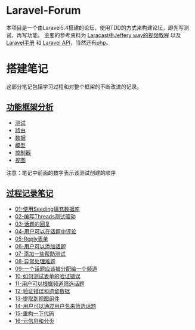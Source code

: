 # Laravel-Forum
本项目是一个由Laravel5.4搭建的论坛，使用TDD的方式来构建论坛，即先写测试，再写功能。
主要的参考资料为 [Laracast中Jeffery way的视频教程](https://laracasts.com/series/lets-build-a-forum-with-laravel) 以及 [Laravel手册](https://laravel.com/docs/5.4) 和 [Laravel API](http://devdocs.io/laravel~5.4/)，当然还有[php](http://php.net)。

# 搭建笔记
这部分笔记包括学习过程和对整个框架的不断改进的记录。

## [功能框架分析](https://github.com/Gijera/Laravel-Forum/tree/master/论坛搭建笔记/论坛总图分析)
* [测试](https://github.com/Gijera/Laravel-Forum/blob/master/论坛搭建笔记/论坛总图分析/测试.md)
* [路由](https://github.com/Gijera/Laravel-Forum/blob/master/论坛搭建笔记/论坛总图分析/路由.md)
* [数据](https://github.com/Gijera/Laravel-Forum/blob/master/论坛搭建笔记/论坛总图分析/数据.md)
* [模型](https://github.com/Gijera/Laravel-Forum/blob/master/论坛搭建笔记/论坛总图分析/模型.md)
* [控制器](https://github.com/Gijera/Laravel-Forum/blob/master/论坛搭建笔记/论坛总图分析/控制器.md)
* [视图](https://github.com/Gijera/Laravel-Forum/blob/master/论坛搭建笔记/论坛总图分析/视图.md)

注意：笔记中前面的数字表示该测试创建的顺序

## [过程记录笔记](https://github.com/Gijera/Laravel-Forum/tree/master/论坛搭建笔记/搭建过程笔记)
* [01-使用Seeding填充数据库](https://github.com/Gijera/Laravel-Forum/blob/master/论坛搭建笔记/搭建过程笔记/01-使用Seeding填充数据库.md)
* [02-编写Threads测试驱动](https://github.com/Gijera/Laravel-Forum/blob/master/论坛搭建笔记/搭建过程笔记/02-编写Threads测试驱动.md)
* [03-话题的回复](https://github.com/Gijera/Laravel-Forum/blob/master/论坛搭建笔记/搭建过程笔记/03-话题的回复.md)
* [04-用户可以在话题中评论](https://github.com/Gijera/Laravel-Forum/blob/master/论坛搭建笔记/搭建过程笔记/04-用户可以在话题中评论.md)
* [05-Reply表单](https://github.com/Gijera/Laravel-Forum/blob/master/论坛搭建笔记/搭建过程笔记/05-Reply表单.md)
* [06-用户可以添加话题](https://github.com/Gijera/Laravel-Forum/blob/master/论坛搭建笔记/搭建过程笔记/06-用户可以添加话题.md)
* [07-添加一些帮助测试](https://github.com/Gijera/Laravel-Forum/blob/master/论坛搭建笔记/搭建过程笔记/07-添加一些帮助测试.md)
* [08-异常处理难题](https://github.com/Gijera/Laravel-Forum/blob/master/论坛搭建笔记/搭建过程笔记/08-异常处理难题.md)
* [09-一个话题应该被分配给一个频道](https://github.com/Gijera/Laravel-Forum/blob/master/论坛搭建笔记/搭建过程笔记/09-一个话题应该被分配给一个频道.md)
* [10-如何测试表单的验证错误](https://github.com/Gijera/Laravel-Forum/blob/master/论坛搭建笔记/搭建过程笔记/10-如何测试表单的验证错误.md)
* [11-用户可以根据频道筛选话题](https://github.com/Gijera/Laravel-Forum/blob/master/论坛搭建笔记/搭建过程笔记/11-用户可以根据频道筛选话题.md)
* [12-验证错误和遗留数据](https://github.com/Gijera/Laravel-Forum/blob/master/论坛搭建笔记/搭建过程笔记/12-验证错误和遗留数据.md)
* [13-提取到视图组件](https://github.com/Gijera/Laravel-Forum/blob/master/论坛搭建笔记/搭建过程笔记/13-提取到视图组件.md)
* [14-用户可以通过用户名来筛选话题](https://github.com/Gijera/Laravel-Forum/blob/master/论坛搭建笔记/搭建过程笔记/14-用户可以通过用户名来筛选话题.md)
* [15-重构一下代码](https://github.com/Gijera/Laravel-Forum/blob/master/论坛搭建笔记/搭建过程笔记/15-重构一下代码.md)
* [16-元信息和分页](https://github.com/Gijera/Laravel-Forum/blob/master/论坛搭建笔记/搭建过程笔记/16-元信息和分页.md)